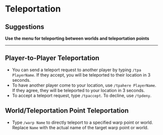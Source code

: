 # Teleportation

## Suggestions

**Use the menu for teleporting between worlds and teleportation points**

---

## Player-to-Player Teleportation

- You can send a teleport request to another player by typing `/tpa PlayerName`. If they accept, you will be teleported to their location in 3 seconds.
- To have another player come to your location, use `/tpahere PlayerName`. If they agree, they will be teleported to your location in 3 seconds.
- To accept a teleport request, type `/tpaccept`. To decline, use `/tpdeny`.

## World/Teleportation Point Teleportation

- Type `/warp Name` to directly teleport to a specified warp point or world. Replace `Name` with the actual name of the target warp point or world.